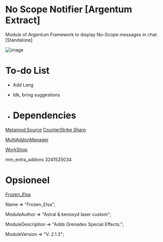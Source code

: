 # No Scope Notifier [Argentum Extract]
Module of Argentum Framework to display No-Scope messages in chat. [Standalone]

![image](https://github.com/keno27/cs2_noscopenotifier/assets/129111509/13882f84-dbd7-4aeb-b58b-c7739262c7bf)

# To-do List
- Add Lang
- Idk, bring suggestions

- # Dependencies
[Metamod:Source](https://www.sourcemm.net/downloads.php/?branch=master "Metamod:Source")
[CounterStrike Sharp](https://github.com/roflmuffin/CounterStrikeSharp "CounterStrike Sharp")

[MultiAddonManager](https://github.com/Source2ZE/MultiAddonManager "MultiAddonManager") 

[WorkShop](https://steamcommunity.com/sharedfiles/filedetails/?id=3241525034 "WorkShop")

mm_extra_addons 3241525034
# Opsioneel
[Frozen_Elsa](https://github.com/astral3693/Frozen_Elsa/tree/main "Frozen_Elsa")

Name => "Frozen_Elsa";

ModuleAuthor => "Astral & kenoxyd laser custom";

ModuleDescription => "Adds Grenades Special Effects.";

ModuleVersion => "V. 2.1.3";
